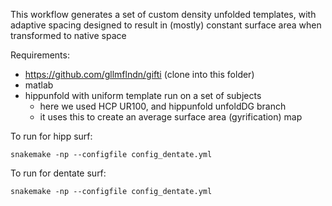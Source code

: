 This workflow generates a set of custom density unfolded templates, with adaptive spacing designed to result in (mostly) constant surface area when transformed to native space



Requirements:
  - https://github.com/gllmflndn/gifti (clone into this folder)
  - matlab
  - hippunfold with uniform template run on a set of subjects
    - here we used HCP UR100, and hippunfold unfoldDG branch
    - it uses this to create an average surface area (gyrification) map

To run for hipp surf:
```
snakemake -np --configfile config_dentate.yml
```

To run for dentate surf:
```
snakemake -np --configfile config_dentate.yml
```
